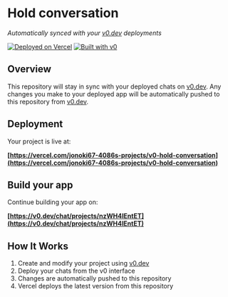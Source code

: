 # Hold conversation

*Automatically synced with your [v0.dev](https://v0.dev) deployments*

[![Deployed on Vercel](https://img.shields.io/badge/Deployed%20on-Vercel-black?style=for-the-badge&logo=vercel)](https://vercel.com/jonoki67-4086s-projects/v0-hold-conversation)
[![Built with v0](https://img.shields.io/badge/Built%20with-v0.dev-black?style=for-the-badge)](https://v0.dev/chat/projects/nzWH4IEntET)

## Overview

This repository will stay in sync with your deployed chats on [v0.dev](https://v0.dev).
Any changes you make to your deployed app will be automatically pushed to this repository from [v0.dev](https://v0.dev).

## Deployment

Your project is live at:

**[https://vercel.com/jonoki67-4086s-projects/v0-hold-conversation](https://vercel.com/jonoki67-4086s-projects/v0-hold-conversation)**

## Build your app

Continue building your app on:

**[https://v0.dev/chat/projects/nzWH4IEntET](https://v0.dev/chat/projects/nzWH4IEntET)**

## How It Works

1. Create and modify your project using [v0.dev](https://v0.dev)
2. Deploy your chats from the v0 interface
3. Changes are automatically pushed to this repository
4. Vercel deploys the latest version from this repository